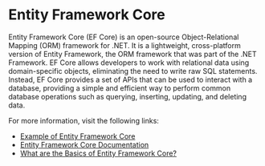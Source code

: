 # Entity Framework Core

Entity Framework Core (EF Core) is an open-source Object-Relational Mapping (ORM) framework for .NET. It is a lightweight, cross-platform version of Entity Framework, the ORM framework that was part of the .NET Framework. EF Core allows developers to work with relational data using domain-specific objects, eliminating the need to write raw SQL statements. Instead, EF Core provides a set of APIs that can be used to interact with a database, providing a simple and efficient way to perform common database operations such as querying, inserting, updating, and deleting data.

For more information, visit the following links:

- [Example of Entity Framework Core](https://learn.microsoft.com/en-us/ef/core/)
- [Entity Framework Core Documentation](https://learn.microsoft.com/en-us/ef/)
- [What are the Basics of Entity Framework Core?](https://www.jetbrains.com/dotnet/guide/tutorials/basics/entity-framework-core/)

